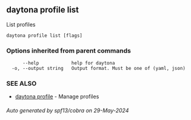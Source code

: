 ## daytona profile list

List profiles

```
daytona profile list [flags]
```

### Options inherited from parent commands

```
      --help            help for daytona
  -o, --output string   Output format. Must be one of (yaml, json)
```

### SEE ALSO

* [daytona profile](daytona_profile.md)	 - Manage profiles

###### Auto generated by spf13/cobra on 29-May-2024

